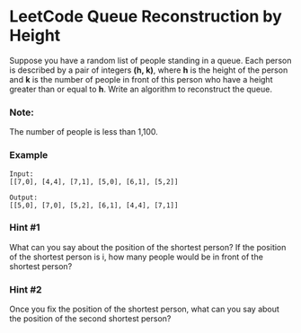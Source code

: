 # LeetCode Queue Reconstruction by Height

Suppose you have a random list of people standing in a queue. Each person is described by a pair of integers **(h, k)**, where **h** is the height of the person and **k** is the number of people in front of this person who have a height greater than or equal to **h**. Write an algorithm to reconstruct the queue.

### Note:
The number of people is less than 1,100.

 
### Example
```
Input:
[[7,0], [4,4], [7,1], [5,0], [6,1], [5,2]]

Output:
[[5,0], [7,0], [5,2], [6,1], [4,4], [7,1]]
```

### Hint #1  
What can you say about the position of the shortest person?
If the position of the shortest person is i, how many people would be in front of the shortest person?

### Hint #2  
Once you fix the position of the shortest person, what can you say about the position of the second shortest person?